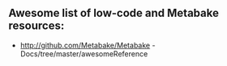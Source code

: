 
## Awesome list of low-code and Metabake resources:

- http://github.com/Metabake/Metabake -Docs/tree/master/awesomeReference